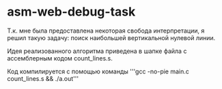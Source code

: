 # asm-web-debug-task

Т.к. мне была предоставлена некоторая свобода интерпретации,
я решил такую задачу: поиск наибольшей вертикальной нулевой линии.

Идея реализованного алгоритма приведена в шапке файла с ассемблерным кодом count_lines.s.

Код компилируется с помощью команды '''gcc -no-pie main.c count_lines.s && ./a.out'''